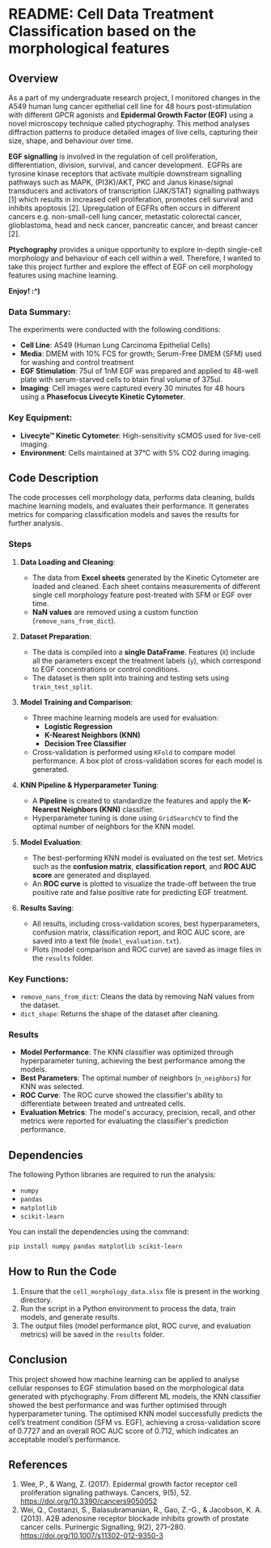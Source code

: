 # README: Cell Data Treatment Classification based on the morphological features

## Overview
As a part of my undergraduate research project, I monitored changes in the A549 human lung cancer epithelial cell line for 48 hours post-stimulation with different GPCR agonists and **Epidermal Growth Factor (EGF)** using a novel microscopy technique called ptychography. This method analyses diffraction patterns to produce detailed images of live cells, capturing their size, shape, and behaviour over time.

**EGF signalling** is involved in the regulation of cell proliferation, differentiation, division, survival, and cancer development.  EGFRs are tyrosine kinase receptors that activate multiple downstream signalling pathways such as MAPK, (PI3K)/AKT, PKC and Janus kinase/signal transducers and activators of transcription (JAK/STAT) signalling pathways [1] which results in increased cell proliferation, promotes cell survival and inhibits apoptosis [2]. Upregulation of EGFRs often occurs in different cancers e.g. non-small-cell lung cancer, metastatic colorectal cancer, glioblastoma, head and neck cancer, pancreatic cancer, and breast cancer [2].

**Ptychography** provides a unique opportunity to explore in-depth single-cell morphology and behaviour of each cell within a well. Therefore, I wanted to take this project further and explore the effect of EGF on cell morphology features using machine learning. 

**Enjoy! :^)**

### Data Summary:
The experiments were conducted with the following conditions:
- **Cell Line**: A549 (Human Lung Carcinoma Epithelial Cells)
- **Media**: DMEM with 10% FCS for growth; Serum-Free DMEM (SFM) used for washing and control treatment
- **EGF Stimulation**: 75ul of 1nM EGF was prepared and applied to 48-well plate with serum-starved cells to btain final volume of 375ul.
- **Imaging**: Cell images were captured every 30 minutes for 48 hours using a **Phasefocus Livecyte Kinetic Cytometer**.
  
### Key Equipment:
- **Livecyte™ Kinetic Cytometer**: High-sensitivity sCMOS used for live-cell imaging.
- **Environment**: Cells maintained at 37°C with 5% CO2 during imaging.

## Code Description

The code processes cell morphology data, performs data cleaning, builds machine learning models, and evaluates their performance. It generates metrics for comparing classification models and saves the results for further analysis.

### Steps

1. **Data Loading and Cleaning**:
    - The data from **Excel sheets** generated by the Kinetic Cytometer are loaded and cleaned. Each sheet contains measurements of different single cell morphology feature post-treated with SFM or EGF over time.
    - **NaN values** are removed using a custom function (`remove_nans_from_dict`).
  
2. **Dataset Preparation**:
    - The data is compiled into a **single DataFrame**. Features (`X`) include all the parameters except the treatment labels (`y`), which correspond to EGF concentrations or control conditions.
    - The dataset is then split into training and testing sets using `train_test_split`.

3. **Model Training and Comparison**:
    - Three machine learning models are used for evaluation:
        - **Logistic Regression**
        - **K-Nearest Neighbors (KNN)**
        - **Decision Tree Classifier**
    - Cross-validation is performed using `KFold` to compare model performance. A box plot of cross-validation scores for each model is generated.

4. **KNN Pipeline & Hyperparameter Tuning**:
    - A **Pipeline** is created to standardize the features and apply the **K-Nearest Neighbors (KNN)** classifier.
    - Hyperparameter tuning is done using `GridSearchCV` to find the optimal number of neighbors for the KNN model.
  
5. **Model Evaluation**:
    - The best-performing KNN model is evaluated on the test set. Metrics such as the **confusion matrix**, **classification report**, and **ROC AUC score** are generated and displayed.
    - An **ROC curve** is plotted to visualize the trade-off between the true positive rate and false positive rate for predicting EGF treatment.

6. **Results Saving**:
    - All results, including cross-validation scores, best hyperparameters, confusion matrix, classification report, and ROC AUC score, are saved into a text file (`model_evaluation.txt`).
    - Plots (model comparison and ROC curve) are saved as image files in the `results` folder.

### Key Functions:
- `remove_nans_from_dict`: Cleans the data by removing NaN values from the dataset.
- `dict_shape`: Returns the shape of the dataset after cleaning.

### Results
- **Model Performance**: The KNN classifier was optimized through hyperparameter tuning, achieving the best performance among the models.
- **Best Parameters**: The optimal number of neighbors (`n_neighbors`) for KNN was selected.
- **ROC Curve**: The ROC curve showed the classifier's ability to differentiate between treated and untreated cells.
- **Evaluation Metrics**: The model's accuracy, precision, recall, and other metrics were reported for evaluating the classifier's prediction performance.

## Dependencies
The following Python libraries are required to run the analysis:
- `numpy`
- `pandas`
- `matplotlib`
- `scikit-learn`

You can install the dependencies using the command:
```bash
pip install numpy pandas matplotlib scikit-learn
```

## How to Run the Code
1. Ensure that the `cell_morphology_data.xlsx` file is present in the working directory.
2. Run the script in a Python environment to process the data, train models, and generate results.
3. The output files (model performance plot, ROC curve, and evaluation metrics) will be saved in the `results` folder.

## Conclusion
This project showed how machine learning can be applied to analyse cellular responses to EGF stimulation based on the morphological data generated with ptychography. From different ML models, the KNN classifier showed the best performance and was further optimised through hyperparameter tuning. The optimised KNN model successfully predicts the cell’s treatment condition (SFM vs. EGF), achieving a cross-validation score of 0.7727 and an overall ROC AUC score of 0.712, which indicates an acceptable model’s performance.

## References
1.	Wee, P., & Wang, Z. (2017). Epidermal growth factor receptor cell proliferation signaling pathways. Cancers, 9(5), 52. https://doi.org/10.3390/cancers9050052 
2.	Wei, Q., Costanzi, S., Balasubramanian, R., Gao, Z.-G., & Jacobson, K. A. (2013). A2B adenosine receptor blockade inhibits growth of prostate cancer cells. Purinergic Signalling, 9(2), 271–280. https://doi.org/10.1007/s11302-012-9350-3 




